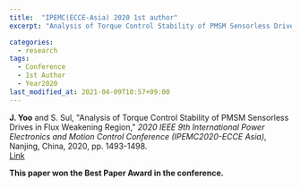 ```yaml
---
title:  "IPEMC(ECCE-Asia) 2020 1st author"
excerpt: "Analysis of Torque Control Stability of PMSM Sensorless Drives in Flux Weakening Region."

categories:
  - research
tags:
  - Conference
  - 1st Author
  - Year2020
last_modified_at: 2021-04-09T10:57+09:00
---
```


**J. Yoo** and S. Sul, "Analysis of Torque Control Stability of PMSM Sensorless Drives in Flux Weakening Region," *2020 IEEE 9th International Power Electronics and Motion Control Conference (IPEMC2020-ECCE Asia)*, Nanjing, China, 2020, pp. 1493-1498.  
[Link](https://ieeexplore.ieee.org/document/9367660)
  
**This paper won the Best Paper Award in the conference.**
